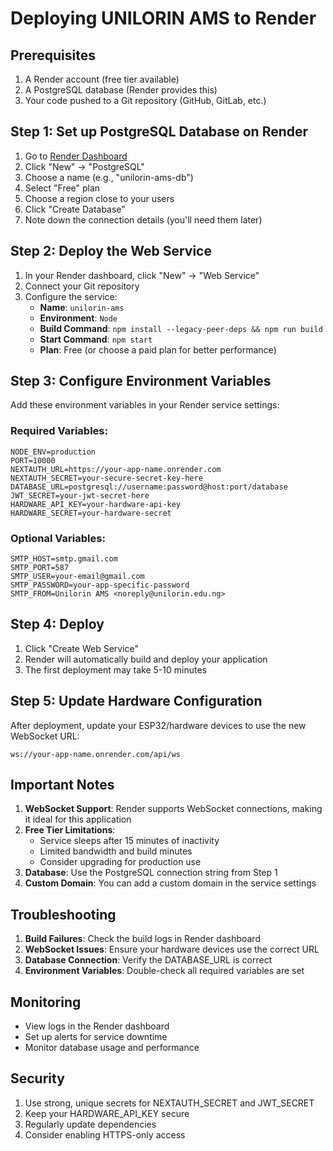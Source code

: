 # Deploying UNILORIN AMS to Render

## Prerequisites
1. A Render account (free tier available)
2. A PostgreSQL database (Render provides this)
3. Your code pushed to a Git repository (GitHub, GitLab, etc.)

## Step 1: Set up PostgreSQL Database on Render

1. Go to [Render Dashboard](https://dashboard.render.com/)
2. Click "New" → "PostgreSQL"
3. Choose a name (e.g., "unilorin-ams-db")
4. Select "Free" plan
5. Choose a region close to your users
6. Click "Create Database"
7. Note down the connection details (you'll need them later)

## Step 2: Deploy the Web Service

1. In your Render dashboard, click "New" → "Web Service"
2. Connect your Git repository
3. Configure the service:
   - **Name**: `unilorin-ams`
   - **Environment**: `Node`
   - **Build Command**: `npm install --legacy-peer-deps && npm run build`
   - **Start Command**: `npm start`
   - **Plan**: Free (or choose a paid plan for better performance)

## Step 3: Configure Environment Variables

Add these environment variables in your Render service settings:

### Required Variables:
```
NODE_ENV=production
PORT=10000
NEXTAUTH_URL=https://your-app-name.onrender.com
NEXTAUTH_SECRET=your-secure-secret-key-here
DATABASE_URL=postgresql://username:password@host:port/database
JWT_SECRET=your-jwt-secret-here
HARDWARE_API_KEY=your-hardware-api-key
HARDWARE_SECRET=your-hardware-secret
```

### Optional Variables:
```
SMTP_HOST=smtp.gmail.com
SMTP_PORT=587
SMTP_USER=your-email@gmail.com
SMTP_PASSWORD=your-app-specific-password
SMTP_FROM=Unilorin AMS <noreply@unilorin.edu.ng>
```

## Step 4: Deploy

1. Click "Create Web Service"
2. Render will automatically build and deploy your application
3. The first deployment may take 5-10 minutes

## Step 5: Update Hardware Configuration

After deployment, update your ESP32/hardware devices to use the new WebSocket URL:
```
ws://your-app-name.onrender.com/api/ws
```

## Important Notes

1. **WebSocket Support**: Render supports WebSocket connections, making it ideal for this application
2. **Free Tier Limitations**: 
   - Service sleeps after 15 minutes of inactivity
   - Limited bandwidth and build minutes
   - Consider upgrading for production use
3. **Database**: Use the PostgreSQL connection string from Step 1
4. **Custom Domain**: You can add a custom domain in the service settings

## Troubleshooting

1. **Build Failures**: Check the build logs in Render dashboard
2. **WebSocket Issues**: Ensure your hardware devices use the correct URL
3. **Database Connection**: Verify the DATABASE_URL is correct
4. **Environment Variables**: Double-check all required variables are set

## Monitoring

- View logs in the Render dashboard
- Set up alerts for service downtime
- Monitor database usage and performance

## Security

1. Use strong, unique secrets for NEXTAUTH_SECRET and JWT_SECRET
2. Keep your HARDWARE_API_KEY secure
3. Regularly update dependencies
4. Consider enabling HTTPS-only access 